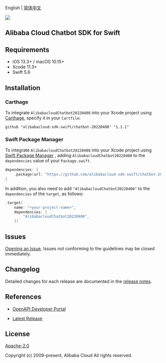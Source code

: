 English | [简体中文](README-CN.md)

![](https://aliyunsdk-pages.alicdn.com/icons/AlibabaCloud.svg)

## Alibaba Cloud Chatbot SDK for Swift

## Requirements

- iOS 13.3+ / macOS 10.15+
- Xcode 11.3+
- Swift 5.6

## Installation

### Carthage

To integrate `AlibabacloudChatbot20220408` into your Xcode project using [Carthage](https://github.com/Carthage/Carthage), specify it in your `Cartfile`:

```ogdl
github "alibabacloud-sdk-swift/chatbot-20220408" "1.1.1"
```

### Swift Package Manager

To integrate `AlibabacloudChatbot20220408` into your Xcode project using [Swift Package Manager](https://swift.org/package-manager/) , adding `AlibabacloudChatbot20220408` to the `dependencies` value of your `Package.swift`.

```swift
dependencies: [
    .package(url: "https://github.com/alibabacloud-sdk-swift/chatbot-20220408.git", from: "1.1.1")
]
```

In addition, you also need to add `"AlibabacloudChatbot20220408"` to the `dependencies` of the `target`, as follows:

```swift
.target(
    name: "<your-project-name>",
    dependencies: [
        "AlibabacloudChatbot20220408",
    ])
```

## Issues

[Opening an Issue](https://github.com/alibabacloud-sdk-swift/chatbot-20220408/issues/new), Issues not conforming to the guidelines may be closed immediately.

## Changelog

Detailed changes for each release are documented in the [release notes](./ChangeLog.txt).

## References

* [OpenAPI Developer Portal](https://next.api.alibabacloud.com/home)
- [Latest Release](https://github.com/alibabacloud-sdk-swift/chatbot-20220408)

## License

[Apache-2.0](http://www.apache.org/licenses/LICENSE-2.0)

Copyright (c) 2009-present, Alibaba Cloud All rights reserved.
